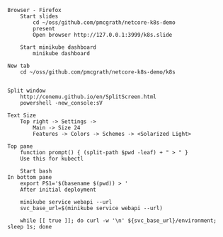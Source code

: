 ```
Browser - Firefox
	Start slides
		cd ~/oss/github.com/pmcgrath/netcore-k8s-demo
		present 
		Open browser http://127.0.0.1:3999/k8s.slide

	Start minikube dashboard
		minikube dashboard

New tab
	cd ~/oss/github.com/pmcgrath/netcore-k8s-demo/k8s


Split window
	http://conemu.github.io/en/SplitScreen.html
	powershell -new_console:sV

Text Size
	Top right -> Settings -> 
		Main -> Size 24
		Features -> Colors -> Schemes -> <Solarized Light>

Top pane 
	function prompt() { (split-path $pwd -leaf) + " > " }
	Use this for kubectl

	Start bash
In bottom pane
	export PS1='$(basename $(pwd)) > '
	After initial deployment
```
		minikube service webapi --url
		svc_base_url=$(minikube service webapi --url)

		while [[ true ]]; do curl -w '\n' ${svc_base_url}/environment; sleep 1s; done
```
